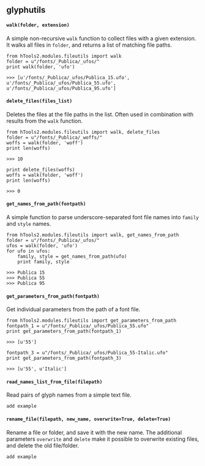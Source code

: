 ## glyphutils

#### `walk(folder, extension)`

A simple non-recursive `walk` function to collect files with a given extension. It walks all files in `folder`, and returns a list of matching file paths.

    from hTools2.modules.fileutils import walk
    folder = u"/fonts/_Publica/_ufos/"
    print walk(folder, 'ufo')

    >>> [u'/fonts/_Publica/_ufos/Publica_15.ufo', u'/fonts/_Publica/_ufos/Publica_55.ufo', u'/fonts/_Publica/_ufos/Publica_95.ufo']

#### `delete_files(files_list)`

Deletes the files at the file paths in the list. Often used in combination with results from the `walk` function.

    from hTools2.modules.fileutils import walk, delete_files
    folder = u"/fonts/_Publica/_woffs/"
    woffs = walk(folder, 'woff')
    print len(woffs)

    >>> 10

    print delete_files(woffs)
    woffs = walk(folder, 'woff')
    print len(woffs)

    >>> 0

#### `get_names_from_path(fontpath)`

A simple function to parse underscore-separated font file names into `family` and `style` names.

    from hTools2.modules.fileutils import walk, get_names_from_path
    folder = u"/fonts/_Publica/_ufos/"
    ufos = walk(folder, 'ufo')
    for ufo in ufos:
        family, style = get_names_from_path(ufo)
        print family, style

    >>> Publica 15
    >>> Publica 55
    >>> Publica 95

#### `get_parameters_from_path(fontpath)`

Get individual parameters from the path of a font file.

    from hTools2.modules.fileutils import get_parameters_from_path
    fontpath_1 = u"/fonts/_Publica/_ufos/Publica_55.ufo"
    print get_parameters_from_path(fontpath_1)

    >>> [u'55']

    fontpath_3 = u"/fonts/_Publica/_ufos/Publica_55-Italic.ufo"
    print get_parameters_from_path(fontpath_3)

    >>> [u'55', u'Italic']

#### `read_names_list_from_file(filepath)`

Read pairs of glyph names from a simple text file.

    add example

#### `rename_file(filepath, new_name, overwrite=True, delete=True)`

Rename a file or folder, and save it with the new name. The additional parameters `overwrite` and `delete` make it possible to overwrite existing files, and delete the old file/folder.

    add example
